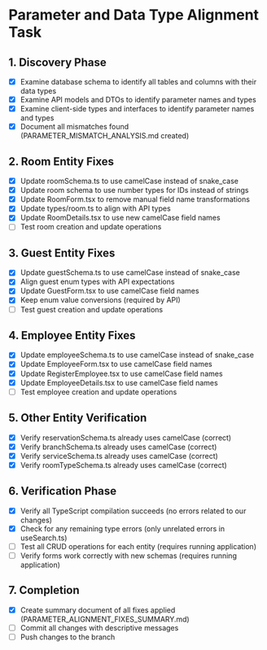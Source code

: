 # Parameter and Data Type Alignment Task

## 1. Discovery Phase
- [x] Examine database schema to identify all tables and columns with their data types
- [x] Examine API models and DTOs to identify parameter names and types
- [x] Examine client-side types and interfaces to identify parameter names and types
- [x] Document all mismatches found (PARAMETER_MISMATCH_ANALYSIS.md created)

## 2. Room Entity Fixes
- [x] Update roomSchema.ts to use camelCase instead of snake_case
- [x] Update room schema to use number types for IDs instead of strings
- [x] Update RoomForm.tsx to remove manual field name transformations
- [x] Update types/room.ts to align with API types
- [x] Update RoomDetails.tsx to use new camelCase field names
- [ ] Test room creation and update operations

## 3. Guest Entity Fixes
- [x] Update guestSchema.ts to use camelCase instead of snake_case
- [x] Align guest enum types with API expectations
- [x] Update GuestForm.tsx to use camelCase field names
- [x] Keep enum value conversions (required by API)
- [ ] Test guest creation and update operations

## 4. Employee Entity Fixes
- [x] Update employeeSchema.ts to use camelCase instead of snake_case
- [x] Update EmployeeForm.tsx to use camelCase field names
- [x] Update RegisterEmployee.tsx to use camelCase field names
- [x] Update EmployeeDetails.tsx to use camelCase field names
- [ ] Test employee creation and update operations

## 5. Other Entity Verification
- [x] Verify reservationSchema.ts already uses camelCase (correct)
- [x] Verify branchSchema.ts already uses camelCase (correct)
- [x] Verify serviceSchema.ts already uses camelCase (correct)
- [x] Verify roomTypeSchema.ts already uses camelCase (correct)

## 6. Verification Phase
- [x] Verify all TypeScript compilation succeeds (no errors related to our changes)
- [x] Check for any remaining type errors (only unrelated errors in useSearch.ts)
- [ ] Test all CRUD operations for each entity (requires running application)
- [ ] Verify forms work correctly with new schemas (requires running application)

## 7. Completion
- [x] Create summary document of all fixes applied (PARAMETER_ALIGNMENT_FIXES_SUMMARY.md)
- [ ] Commit all changes with descriptive messages
- [ ] Push changes to the branch
